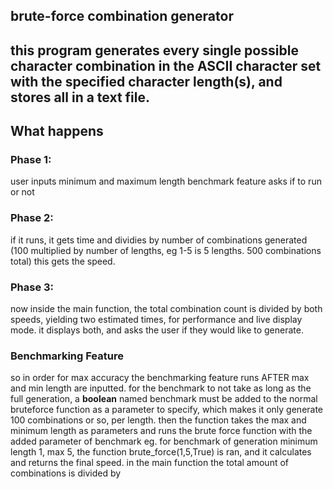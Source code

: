 ## brute-force combination generator
this program generates every single possible character combination in the ASCII character set with the specified character length(s), and stores all in a text file.  
---
## What happens
### Phase 1:
user inputs minimum and maximum length
benchmark feature asks if to run or not
### Phase 2:
if it runs, it gets time and dividies by number of combinations generated (100 multiplied by number of lengths, eg 1-5 is 5 lengths. 500 combinations total)
this gets the speed.
### Phase 3:
now inside the main function, the total combination count is divided by both speeds, yielding two estimated times, for performance and live display mode.
it displays both, and asks the user if they would like to generate.
### Benchmarking Feature
so in order for max accuracy the benchmarking feature runs AFTER max and min length are inputted.
for the benchmark to not take as long as the full generation, a **boolean** named benchmark must be added to the normal bruteforce function as a parameter to specify, which makes it only generate 100 combinations or so, per length.
then the function takes the max and minimum length as parameters and runs the brute force function with the added parameter of benchmark
eg. for benchmark of generation minimum length 1, max 5, the function brute_force(1,5,True) is ran, and it calculates and returns the final speed. in the main function the total amount of combinations is divided by
